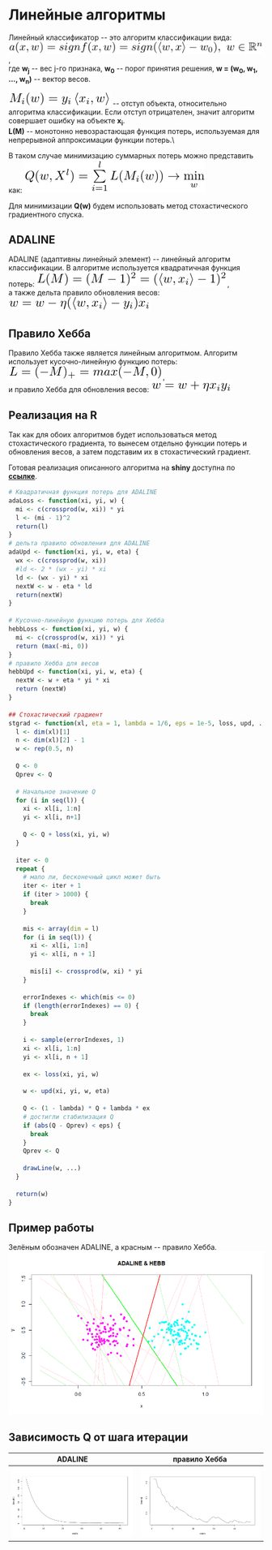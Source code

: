 # Линейные алгоритмы
Линейный классификатор -- это алгоритм классификации вида:
![](classificator.png),\
где **w<sub>j</sub>** -- вес j-го признака,
**w<sub>0</sub>** -- порог принятия решения,
**w = (w<sub>0</sub>, w<sub>1</sub>, ..., w<sub>n</sub>)** -- вектор весов.	

![](margin.png) -- отступ объекта, относительно алгоритма классификации. 
Если отступ отрицателен, значит алгоритм совершает ошибку на объекте **x<sub>i</sub>**.\
**L(M)** -- монотонно невозрастающая функция потерь,
используемая для непрерывной аппроксимации функции потерь.\

В таком случае минимизацию суммарных потерь можно представить как:
![](formula.png)

Для минимизации **Q(w)** будем использовать метод стохастического градиентного спуска.
## ADALINE

ADALINE (адаптивны линейный элемент) -- линейный алгоритм классификации.
В алгоритме используется квадратичная функция потерь: ![](adaloss.png),\
а также дельта правило обновления весов: ![](adaupd.png)

## Правило Хебба

Правило Хебба также является линейным алгоритмом.
Алгоритм использует кусочно-линейную функцию потерь: ![](hebbloss.png),\
и правило Хебба для обновления весов: ![](hebbupd.png)

## Реализация на R
Так как для обоих алгоритмов будет использоваться метод стохастического
градиента, то вынесем отдельно функции потерь и обновления весов, а затем
подставим их в стохастический градиент.

Готовая реализация описанного алгоритма на **shiny** доступна по **[ссылке](https://skycolor.shinyapps.io/ML0ADALINE/)**.
```R
# Квадратичная функция потерь для ADALINE
adaLoss <- function(xi, yi, w) {
  mi <- c(crossprod(w, xi)) * yi
  l <- (mi - 1)^2
  return(l)
}
# дельта правило обновления для ADALINE
adaUpd <- function(xi, yi, w, eta) {
  wx <- c(crossprod(w, xi))
  #ld <- 2 * (wx - yi) * xi
  ld <- (wx - yi) * xi
  nextW <- w - eta * ld
  return(nextW)
}

# Кусочно-линейную функцию потерь для Хебба
hebbLoss <- function(xi, yi, w) {
  mi <- c(crossprod(w, xi)) * yi
  return (max(-mi, 0))
}
# правило Хебба для весов
hebbUpd <- function(xi, yi, w, eta) {
  nextW <- w + eta * yi * xi
  return (nextW)
}

## Стохастический градиент
stgrad <- function(xl, eta = 1, lambda = 1/6, eps = 1e-5, loss, upd, ...) {
  l <- dim(xl)[1]
  n <- dim(xl)[2] - 1
  w <- rep(0.5, n)
  
  Q <- 0
  Qprev <- Q
  
  # Начальное значение Q
  for (i in seq(l)) {
    xi <- xl[i, 1:n]
    yi <- xl[i, n+1]
    
    Q <- Q + loss(xi, yi, w)
  }
  
  iter <- 0
  repeat {
    # мало ли, бесконечный цикл может быть
    iter <- iter + 1
    if (iter > 1000) {
      break
    }
    
    mis <- array(dim = l)
    for (i in seq(l)) {
      xi <- xl[i, 1:n]
      yi <- xl[i, n + 1]
      
      mis[i] <- crossprod(w, xi) * yi
    }
    
    errorIndexes <- which(mis <= 0)
    if (length(errorIndexes) == 0) {
      break
    }
    
    i <- sample(errorIndexes, 1)
    xi <- xl[i, 1:n]
    yi <- xl[i, n + 1]
    
    ex <- loss(xi, yi, w)
    
    w <- upd(xi, yi, w, eta)
    
    Q <- (1 - lambda) * Q + lambda * ex
    # достигли стабилизация Q
    if (abs(Q - Qprev) < eps) {
      break
    }
    Qprev <- Q
    
    drawLine(w, ...)
  }
  
  return(w)
}

```

## Пример работы
Зелёным обозначен ADALINE, а красным -- правило Хебба.
![](example.png)

## Зависимость Q от шага итерации

ADALINE | правило Хебба
:------:|:------------:
![](adaQ.png) | ![](hebbQ.png)
